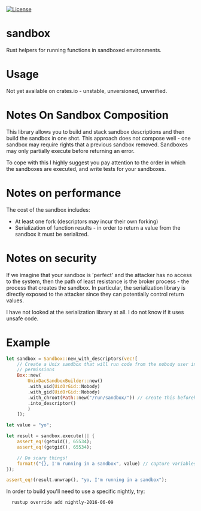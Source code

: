[![License](http://img.shields.io/badge/license-MIT-blue.svg)](https://github.com/insanitybit/gsblookup-rs/blob/master/LICENSE-MIT)

# sandbox
Rust helpers for running functions in sandboxed environments.

# Usage

Not yet available on crates.io - unstable, unversioned, unverified.

# Notes On Sandbox Composition

This library allows you to build and stack sandbox descriptions and then build
the sandbox in one shot. This approach does not compose well - one sandbox may
require rights that a previous sandbox removed. Sandboxes may only partially
execute before returning an error.

To cope with this I highly suggest you pay attention to the order in which the
sandboxes are executed, and write tests for your sandboxes.

# Notes on performance

The cost of the sandbox includes:
* At least one fork (descriptors may incur their own forking)
* Serialization of function results - in order to return a value from the sandbox
it must be serialized.

# Notes on security

If we imagine that your sandbox is 'perfect' and the attacker has no access to
the system, then the path of least resistance is the broker process - the process
that creates the sandbox. In particular, the serialization library is directly
exposed to the attacker since they can potentially control return values.

I have not looked at the serialization library at all. I do not know if it uses
unsafe code.

# Example

```rust
let sandbox = Sandbox::new_with_descriptors(vec![
    // Create a Unix sandbox that will run code from the nobody user in a chroot with no
    // permissions
    Box::new(
        UnixDacSandboxBuilder::new()
        .with_uid(UidOrGid::Nobody)
        .with_gid(UidOrGid::Nobody)
        .with_chroot(Path::new("/run/sandbox/")) // create this beforehand
        .into_descriptor()
        )
    ]);

let value = "yo";

let result = sandbox.execute(|| {
    assert_eq!(getuid(), 65534);
    assert_eq!(getgid(), 65534);

    // Do scary things!
    format!("{}, I'm running in a sandbox", value) // capture variables
});

assert_eq!(result.unwrap(), "yo, I'm running in a sandbox");
```

In order to build you'll need to use a specific nightly, try:
```
  rustup override add nightly-2016-06-09
```
